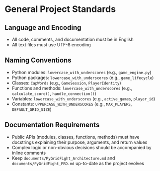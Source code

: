 # General Project Standards

## Language and Encoding
- All code, comments, and documentation must be in English
- All text files must use UTF-8 encoding

## Naming Conventions
- Python modules: `lowercase_with_underscores` (e.g., `game_engine.py`)
- Python packages: `lowercase_with_underscores` (e.g., `game_lifecycle`)
- Classes: `CapWords` (e.g., `GameSession`, `PlayerIdentity`)
- Functions and methods: `lowercase_with_underscores` (e.g., `calculate_score()`, `handle_connection()`)
- Variables: `lowercase_with_underscores` (e.g., `active_games`, `player_id`)
- Constants: `UPPERCASE_WITH_UNDERSCORES` (e.g., `MAX_PLAYERS`, `DEFAULT_GRID_SIZE`)

## Documentation Requirements
- Public APIs (modules, classes, functions, methods) must have docstrings explaining their purpose, arguments, and return values
- Complex logic or non-obvious decisions should be accompanied by inline comments
- Keep `documents/PyGridFight_Architecture.md` and `documents/PyGridFight_PRD.md` up-to-date as the project evolves